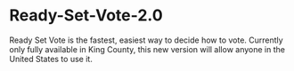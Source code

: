 # Ready-Set-Vote-2.0
Ready Set Vote is the fastest, easiest way to decide how to vote. Currently only fully available in King County, this new version will allow anyone in the United States to use it.
